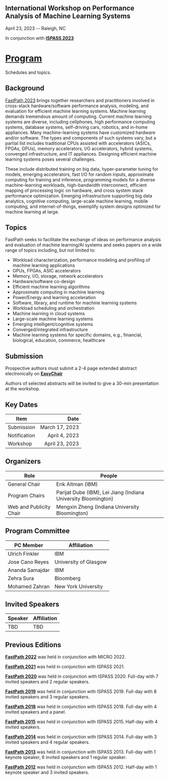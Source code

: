 ## International Workshop on Performance Analysis of Machine Learning Systems
April 23, 2023 -- Raleigh, NC

In conjunction with **[ISPASS 2023](https://ispass.org/ispass2023/)**

# [Program]()

Schedules and topics.

## Background
[FastPath 2023](https://github.iu.edu/zhengme/FastPath2023/) brings together researchers and practitioners involved in cross-stack hardware/software performance analysis, modeling, and evaluation for efficient machine learning systems. Machine learning demands tremendous amount of computing. Current machine learning systems are diverse, including cellphones, high performance computing systems, database systems, self-driving cars, robotics, and in-home appliances. Many machine-learning systems have customized hardware and/or software. The types and components of such systems vary, but a partial list includes traditional CPUs assisted with accelerators (ASICs, FPGAs, GPUs), memory accelerators, I/O accelerators, hybrid systems, converged infrastructure, and IT appliances. Designing efficient machine learning systems poses several challenges.

These include distributed training on big data, hyper-parameter tuning for models, emerging accelerators, fast I/O for random inputs, approximate computing for training and inference, programming models for a diverse machine-learning workloads, high-bandwidth interconnect, efficient mapping of processing logic on hardware, and cross system stack performance optimization. Emerging infrastructure supporting big data analytics, cognitive computing, large-scale machine learning, mobile computing, and internet-of-things, exemplify system designs optimized for machine learning at large.

## Topics
FastPath seeks to facilitate the exchange of ideas on performance analysis and evaluation of machine learning/AI systems and seeks papers on a wide range of topics including, but not limited to:

- Workload characterization, performance modeling and profiling of machine learning applications
- GPUs, FPGAs, ASIC accelerators
- Memory, I/O, storage, network accelerators
- Hardware/software co-design
- Efficient machine learning algorithms
- Approximate computing in machine learning
- Power/Energy and learning acceleration
- Software, library, and runtime for machine learning systems
- Workload scheduling and orchestration
- Machine learning in cloud systems
- Large-scale machine learning systems
- Emerging intelligent/cognitive systems
- Converged/integrated infrastructure
- Machine learning systems for specific domains, e.g., financial, biological, education, commerce, healthcare

## Submission

Prospective authors must submit a 2-4 page extended abstract electronically on **[EasyChair](https://easychair.org/conferences/?conf=fastpath2023)**

Authors of selected abstracts will be invited to give a 30-min presentation at the workshop.

## Key Dates
 
| Item                       | Date               |
| ----                       | ----:              |
| Submission                 | March 17, 2023     |
| Notification               | April 4, 2023      |
| Workshop                   | April 23, 2023     |

## Organizers

| Role                    | People                                                                       |
| ----                    | ----                                                                         |
| General Chair           | Erik Altman (IBM)                                                            |
| Program Chairs          | Parijat Dube (IBM), Lei Jiang (Indiana University Bloomington)               |
| Web and Publicity Chair | Mengxin Zheng (Indiana University Bloomington)                               |

## Program Committee

| PC Member                       | Affiliation                                             |
| ----                            | ----                                                    |
| Ulrich Finkler                  |       IBM                                               |
| Jose Cano Reyes                 |       University of Glasgow                             |
| Ananda Samajdar                 |       IBM                                               |
| Zehra Sura                      |       Bloomberg                                         |
| Mohamed Zahran                  |       New York University                               |



## Invited Speakers

| Speaker                                                                                          | Affiliation                                   |
| ----                                                                                             | ----                                          |
|TBD                                                                                               |        TBD                                       |                                          
     
## Previous Editions

**[FastPath 2022](https://fastpathconference.github.io/FastPath2022/)** was held in conjunction with MICRO 2022.

**[FastPath 2021](https://fastpath2020.github.io/FastPath2021/)** was held in conjunction with ISPASS 2021.

**[FastPath 2020](https://fastpath2020.github.io)** was held in conjunction with ISPASS 2020. Full-day with 7 invited speakers and 2 regular speakers.

**[FastPath 2019](https://tinyurl.com/2019-FastPath)** was held in conjunction with ISPASS 2019. Full-day with 8 invited speakers and 3 regular speakers.

**[FastPath 2018](https://researcher.watson.ibm.com/researcher/view_group.php?id=8493)** was held in conjunction with ISPASS 2018. Full-day with 4 invited speakers and a panel.

**[FastPath 2015](https://researcher.watson.ibm.com/researcher/view_group.php?id=5865)** was held in conjunction with ISPASS 2015. Half-day with 4 invited speakers.

**[FastPath 2014](http://researcher.ibm.com/project/4338)** was held in conjunction with ISPASS 2014. Full-day with 3 invited speakers and 4 regular speakers.

**[FastPath 2013](http://researcher.ibm.com/project/5276)** was held in conjunction with ISPASS 2013. Full-day with 1 keynote speaker, 6 invited speakers and 1 regular speaker.

**[FastPath 2012](https://sites.google.com/site/fastpath2012)** was held in conjunction with ISPASS 2012. Half-day with 1 keynote speaker and 3 invited speakers.
